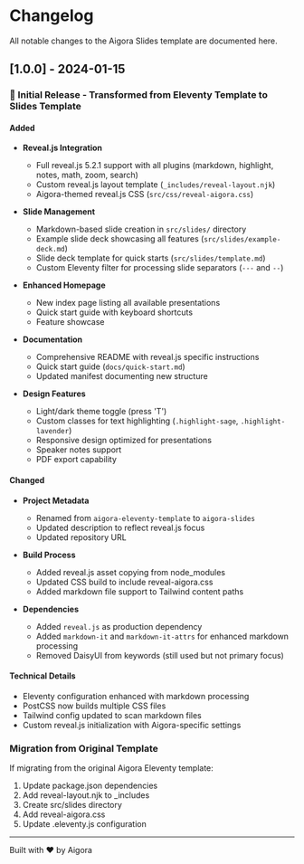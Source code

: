 # Changelog

All notable changes to the Aigora Slides template are documented here.

## [1.0.0] - 2024-01-15

### 🎉 Initial Release - Transformed from Eleventy Template to Slides Template

#### Added
- **Reveal.js Integration**
  - Full reveal.js 5.2.1 support with all plugins (markdown, highlight, notes, math, zoom, search)
  - Custom reveal.js layout template (`_includes/reveal-layout.njk`)
  - Aigora-themed reveal.js CSS (`src/css/reveal-aigora.css`)
  
- **Slide Management**
  - Markdown-based slide creation in `src/slides/` directory
  - Example slide deck showcasing all features (`src/slides/example-deck.md`)
  - Slide deck template for quick starts (`src/slides/template.md`)
  - Custom Eleventy filter for processing slide separators (`---` and `--`)
  
- **Enhanced Homepage**
  - New index page listing all available presentations
  - Quick start guide with keyboard shortcuts
  - Feature showcase
  
- **Documentation**
  - Comprehensive README with reveal.js specific instructions
  - Quick start guide (`docs/quick-start.md`)
  - Updated manifest documenting new structure
  
- **Design Features**
  - Light/dark theme toggle (press 'T')
  - Custom classes for text highlighting (`.highlight-sage`, `.highlight-lavender`)
  - Responsive design optimized for presentations
  - Speaker notes support
  - PDF export capability

#### Changed
- **Project Metadata**
  - Renamed from `aigora-eleventy-template` to `aigora-slides`
  - Updated description to reflect reveal.js focus
  - Updated repository URL
  
- **Build Process**
  - Added reveal.js asset copying from node_modules
  - Updated CSS build to include reveal-aigora.css
  - Added markdown file support to Tailwind content paths
  
- **Dependencies**
  - Added `reveal.js` as production dependency
  - Added `markdown-it` and `markdown-it-attrs` for enhanced markdown processing
  - Removed DaisyUI from keywords (still used but not primary focus)

#### Technical Details
- Eleventy configuration enhanced with markdown processing
- PostCSS now builds multiple CSS files
- Tailwind config updated to scan markdown files
- Custom reveal.js initialization with Aigora-specific settings

### Migration from Original Template
If migrating from the original Aigora Eleventy template:
1. Update package.json dependencies
2. Add reveal-layout.njk to _includes
3. Create src/slides directory
4. Add reveal-aigora.css
5. Update .eleventy.js configuration

---

Built with ❤️ by Aigora 